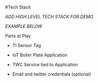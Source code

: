 #Tech Stack

*ADD HIGH LEVEL TECH STACK FOR DEMO*

*EXAMPLE BELOW*


Parts at Play

-   TI Sensor Tag

-   IoT Boiler Plate Application

-   TWC Service tied to Application

-   Email and twitter credentials (optional)
